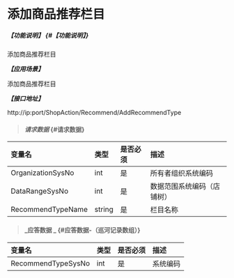 # 添加商品推荐栏目

##### _【功能说明】_ {#【功能说明】}

添加商品推荐栏目

_**【应用场景】**_

添加商品推荐栏目

_**【接口地址】**_

http://ip:port/ShopAction/Recommend/AddRecommendType
> #### _请求数据_ {#请求数据}

| 变量名 | 类型 | 是否必须 | 描述 |
| :--- | :--- | :--- | :--- |
| OrganizationSysNo | int | 是 | 所有者组织系统编码 |
| DataRangeSysNo | int | 是 | 数据范围系统编码（店铺树） |
| RecommendTypeName | string| 是 | 栏目名称 |


> #### _应答数据 _ {#应答数据-（巡河记录数组）}

| 变量名 | 类型 | 是否必须 | 描述 |
| :--- | :--- | :--- | :--- |
| RecommendTypeSysNo | int | 是 | 系统编码 |



